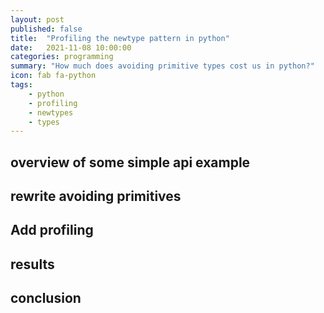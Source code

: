 ```yaml
---
layout: post
published: false
title:  "Profiling the newtype pattern in python"
date:   2021-11-08 10:00:00
categories: programming
summary: "How much does avoiding primitive types cost us in python?"
icon: fab fa-python
tags:
    - python
    - profiling
    - newtypes
    - types
---
```


## overview of some simple api example

## rewrite avoiding primitives

## Add profiling

## results

## conclusion

